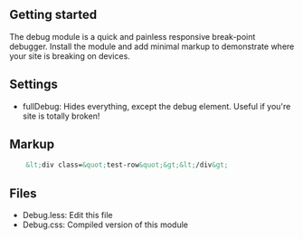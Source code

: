 ## Getting started

The debug module is a quick and painless responsive break-point debugger. Install the module and add minimal markup to demonstrate where your site is breaking on devices.

## Settings
  - fullDebug: Hides everything, except the debug element. Useful if you're site is totally broken!

## Markup

```html
    &lt;div class=&quot;test-row&quot;&gt;&lt;/div&gt;
```

## Files
  - Debug.less: Edit this file
  - Debug.css: Compiled version of this module